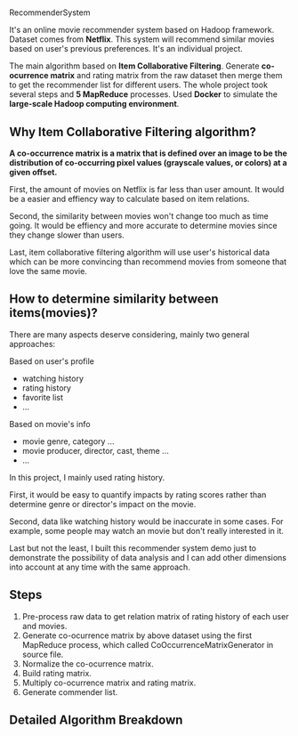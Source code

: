 #
RecommenderSystem

It's an online movie recommender system based on Hadoop framework. Dataset comes from **Netflix**. This system will recommend similar movies based on user's previous preferences. It's an individual project.

The main algorithm based on **Item Collaborative Filtering**. Generate **co-ocurrence matrix** and rating matrix from the raw dataset then merge them to get the recommender list for different users. The whole project took several steps and **5 MapReduce** processes. Used **Docker** to simulate the **large-scale Hadoop computing environment**.

## Why Item Collaborative Filtering algorithm?

**A co-occurrence matrix is a matrix that is defined over an image to be the distribution of co-occurring pixel values (grayscale values, or colors) at a given offset.**

First, the amount of movies on Netflix is far less than user amount. It would be a easier and effiency way to calculate based on item relations.

Second, the similarity between movies won't change too much as time going. It would be effiency and more accurate to determine movies since they change slower than users.

Last, item collaborative filtering algorithm will use user's historical data which can be more convincing than recommend movies from someone that love the same movie.

## How to determine similarity between items(movies)?

There are many aspects deserve considering, mainly two general approaches:

Based on user's profile
- watching history
- rating history
- favorite list
- ...

Based on movie's info
- movie genre, category ...
- movie producer, director, cast, theme ...
- ...

In this project, I mainly used rating history.

First, it would be easy to quantify impacts by rating scores rather than determine genre or director's impact on the movie.

Second, data like watching history would be inaccurate in some cases. For example, some people may watch an movie but don't really interested in it.

Last but not the least, I built this recommender system demo just to demonstrate the possibility of data analysis and I can add other dimensions into account at any time with the same approach.

## Steps


1. Pre-process raw data to get relation matrix of rating history of each user and movies.
2. Generate co-ocurrence matrix by above dataset using the first MapReduce process, which called CoOccurrenceMatrixGenerator in source file.
3. Normalize the co-ocurrence matrix.
4. Build rating matrix.
5. Multiply co-ocurrence matrix and rating matrix.
6. Generate commender list.

## Detailed Algorithm Breakdown

